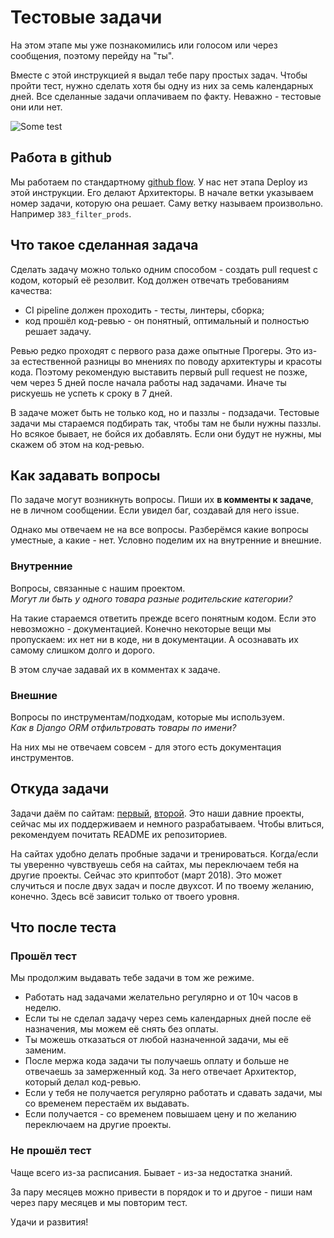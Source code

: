 # Тестовые задачи
На этом этапе мы уже познакомились или голосом или через сообщения,
поэтому перейду на "ты".

Вместе с этой инструкцией я выдал тебе пару простых задач.
Чтобы пройти тест, нужно сделать хотя бы одну из них за семь календарных дней.
Все сделанные задачи оплачиваем по факту. Неважно - тестовые они или нет.

![Some test](/out/images/dev/test_process.jpg)

## Работа в github
Мы работаем по стандартному [github flow](https://guides.github.com/introduction/flow/).
У нас нет этапа Deploy из этой инструкции. Его делают Архитекторы.
В начале ветки указываем номер задачи, которую она решает.
Саму ветку называем произвольно. Например `383_filter_prods`.

## Что такое сделанная задача
Сделать задачу можно только одним способом - создать pull request с кодом, который её резолвит.
Код должен отвечать требованиям качества:

- CI pipeline должен проходить - тесты, линтеры, сборка;
- код прошёл код-ревью - он понятный, оптимальный и полностью решает задачу.

Ревью редко проходят с первого раза даже опытные Прогеры.
Это из-за естественной разницы во мнениях по поводу архитектуры и красоты кода.
Поэтому рекомендую выставить первый pull request не позже, чем через 5 дней после начала работы над задачами.
Иначе ты рискуешь не успеть к сроку в 7 дней.

В задаче может быть не только код, но и паззлы - подзадачи.
Тестовые задачи мы стараемся подбирать так, чтобы там не были нужны паззлы.
Но всякое бывает, не бойся их добавлять. Если они будут не нужны, мы скажем об этом на код-ревью.

## Как задавать вопросы
По задаче могут возникнуть вопросы. Пиши их **в комменты к задаче**, не в личном сообщении.
Если увидел баг, создавай для него issue.

Однако мы отвечаем не на все вопросы.
Разберёмся какие вопросы уместные, а какие - нет. Условно поделим их на внутренние и внешние.

### Внутренние
Вопросы, связанные с нашим проектом.<br>
*Могут ли быть у одного товара разные родительские категории?*

На такие стараемся ответить прежде всего понятным кодом.
Если это невозможно - документацией.
Конечно некоторые вещи мы пропускаем:
их нет ни в коде, ни в документации.
А осознавать их самому слишком долго и дорого.

В этом случае задавай их в комментах к задаче.

### Внешние
Вопросы по инструментам/подходам, которые мы используем.<br>
*Как в Django ORM отфильтровать товары по имени?*

На них мы не отвечаем совсем - для этого есть документация инструментов.

## Откуда задачи
Задачи даём по сайтам:
[первый](https://shopelectro.ru), [второй](https://stroyprombeton.ru).
Это наши давние проекты, сейчас мы их поддерживаем и немного разрабатываем.
Чтобы влиться, рекомендуем почитать README их репозиториев.

На сайтах удобно делать пробные задачи и тренироваться.
Когда/если ты уверенно чувствуешь себя на сайтах, мы переключаем тебя на другие проекты. Сейчас это криптобот (март 2018).
Это может случиться и после двух задач и после двухсот. И по твоему желанию, конечно.
Здесь всё зависит только от твоего уровня. 

## Что после теста

### Прошёл тест
Мы продолжим выдавать тебе задачи в том же режиме.

- Работать над задачами желательно регулярно и от 10ч часов в неделю.
- Если ты не сделал задачу через семь календарных дней после её назначения, мы можем её снять без оплаты.
- Ты можешь отказаться от любой назначенной задачи, мы её заменим.
- После мержа кода задачи ты получаешь оплату и больше не отвечаешь за замерженный код.
За него отвечает Архитектор, который делал код-ревью.
- Если у тебя не получается регулярно работать и сдавать задачи, мы со временем перестаём их выдавать.
- Если получается - со временем повышаем цену и по желанию переключаем на другие проекты.

### Не прошёл тест
Чаще всего из-за расписания. Бывает - из-за недостатка знаний.

За пару месяцев можно привести в порядок и то и другое - пиши нам через пару месяцев и мы повторим тест.


Удачи и развития!
